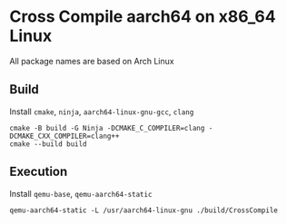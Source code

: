 # Cross Compile aarch64 on x86_64 Linux

All package names are based on Arch Linux

## Build

Install `cmake`, `ninja`, `aarch64-linux-gnu-gcc`, `clang`

```
cmake -B build -G Ninja -DCMAKE_C_COMPILER=clang -DCMAKE_CXX_COMPILER=clang++
cmake --build build
```

## Execution

Install `qemu-base`, `qemu-aarch64-static`

```
qemu-aarch64-static -L /usr/aarch64-linux-gnu ./build/CrossCompile
```